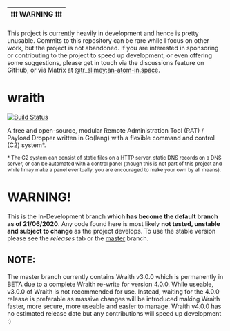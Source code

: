 | :exclamation::exclamation::exclamation:  **WARNING**  :exclamation::exclamation::exclamation: |
|-----------------------------------------|
This project is currently heavily in development and hence is pretty unusable. Commits to this repository can be rare while I focus on other work, but the project is not abandoned. If you are interested in sponsoring or contributing to the project to speed up development, or even offering some suggestions, please get in touch via the discussions feature on GitHub, or via Matrix at [@tr_slimey:an-atom-in.space](https://matrix.to/#/@tr_slimey:an-atom-in.space).

# wraith
[![Build Status](https://ci.0x1a8510f2.space/api/badges/0x1a8510f2/wraith/status.svg?ref=refs/heads/indev)](https://ci.0x1a8510f2.space/0x1a8510f2/wraith)

A free and open-source, modular Remote Administration Tool (RAT) / Payload Dropper written in Go(lang) with a flexible command and control (C2) system*.

<sub>\* The C2 system can consist of static files on a HTTP server, static DNS records on a DNS server, or can be automated with a control panel (though this is not part of this project and while I may make a panel eventually, you are encouraged to make your own by all means).</sub>

# WARNING!
This is the In-Development branch **which has become the default branch as of 21/06/2020**. Any code found here is most likely **not tested, unstable and subject to change** as the project develops. To use the stable version please see the *releases* tab or the [master](https://github.com/0x1a8510f2/wraith/tree/master) branch.

## NOTE:
The master branch currently contains Wraith v3.0.0 which is permanently in BETA due to a complete Wraith re-write for version 4.0.0. While useable, v3.0.0 of Wraith is not recommended for use. Instead, waiting for the 4.0.0 release is preferable as massive changes will be introduced making Wraith faster, more secure, more useable and easier to manage. Wraith v4.0.0 has no estimated release date but any contributions will speed up development :)
